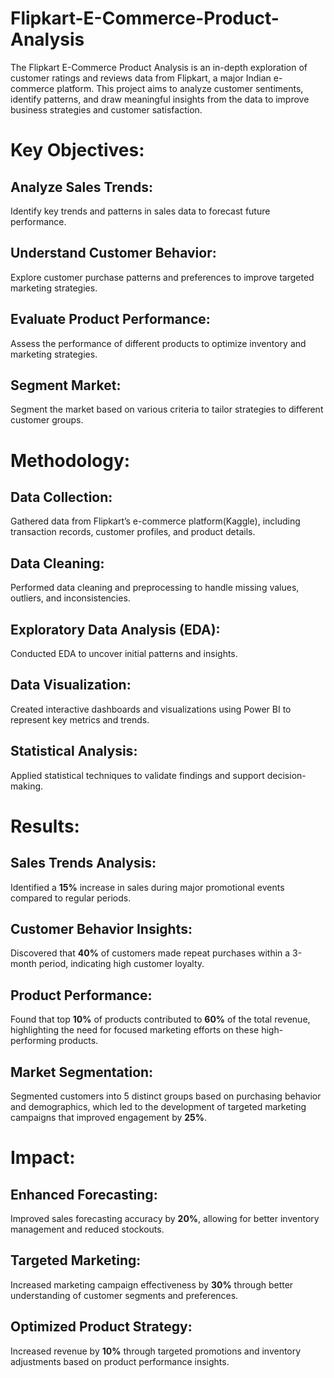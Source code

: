 # Flipkart-E-Commerce-Product-Analysis
The Flipkart E-Commerce Product Analysis is an in-depth exploration of customer ratings and reviews data from Flipkart, a major Indian e-commerce platform. This project aims to analyze customer sentiments, identify patterns, and draw meaningful insights from the data to improve business strategies and customer satisfaction.

# Key Objectives:

## Analyze Sales Trends: 
Identify key trends and patterns in sales data to forecast future performance.
## Understand Customer Behavior: 
Explore customer purchase patterns and preferences to improve targeted marketing strategies.
## Evaluate Product Performance:
Assess the performance of different products to optimize inventory and marketing strategies.
## Segment Market: 
Segment the market based on various criteria to tailor strategies to different customer groups.

# Methodology:

## Data Collection:
Gathered data from Flipkart’s e-commerce platform(Kaggle), including transaction records, customer profiles, and product details.
## Data Cleaning: 
Performed data cleaning and preprocessing to handle missing values, outliers, and inconsistencies.
## Exploratory Data Analysis (EDA):
Conducted EDA to uncover initial patterns and insights.
## Data Visualization: 
Created interactive dashboards and visualizations using Power BI to represent key metrics and trends.
## Statistical Analysis: 
Applied statistical techniques to validate findings and support decision-making.


# Results:

## Sales Trends Analysis: 
Identified a **15%** increase in sales during major promotional events compared to regular periods.
## Customer Behavior Insights: 
Discovered that **40%** of customers made repeat purchases within a 3-month period, indicating high customer loyalty.
## Product Performance: 
Found that top **10%** of products contributed to **60%** of the total revenue, highlighting the need for focused marketing efforts on these high-performing products.
## Market Segmentation: 
Segmented customers into 5 distinct groups based on purchasing behavior and demographics, which led to the development of targeted marketing campaigns that improved engagement by **25%**.

# Impact:

## Enhanced Forecasting: 
Improved sales forecasting accuracy by **20%**, allowing for better inventory management and reduced stockouts.
## Targeted Marketing: 
Increased marketing campaign effectiveness by **30%** through better understanding of customer segments and preferences.
## Optimized Product Strategy: 
Increased revenue by **10%** through targeted promotions and inventory adjustments based on product performance insights.
